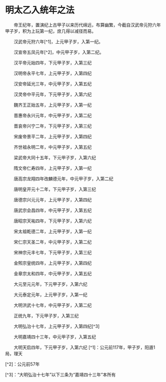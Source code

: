 # 明太乙入统年之法
　　帝王纪年，置演纪上古甲子以来历代绵远，布算幽繁，今截自汉武帝元狩六年甲子岁，积为上玩第一纪，庻几得以减径而易。

　　汉武帝元狩六年[^1]，上元甲子岁，入第一纪。

　　汉宣帝五凤元年[^2]，中元甲子岁，入第二纪。

　　汉平帝元始四年，下元甲子岁，入第三纪

　　汉明帝永平七年，上元甲子岁，入第四纪

　　汉安帝延光三年，中元甲子岁，入第五纪

　　汉灵帝中平元年，下元甲子岁，入第六纪

　　魏齐王正始五年，上元甲子岁，入第一纪

　　晋惠帝永兴元年，中元甲子岁，入第二纪

　　晋哀帝兴宁二年，下元甲子岁，入第三纪

　　宋废帝景平二年，上元甲子岁，入第四纪

　　齐世祖永明二年，中元甲子岁，入第五纪

　　梁武帝大同十五年，下元甲子岁，入第六纪

　　隋文帝仁寿四年，上元甲子岁，入第一纪

　　唐高宗龙翔四年改麟德元年，中元甲子岁，入第二纪

　　唐明皇开元十二年，下元甲子岁，入第三纪

　　唐德宗兴元元年，上元甲子岁，入第四纪

　　唐武宗会昌四年，中元甲子岁，入第五纪

　　唐昭宗天祐四年，下元甲子岁，入第六纪

　　宋太祖乾德二年，上元甲子岁，入第一纪

　　宋仁宗天圣二年，中元甲子岁，入第二纪

　　宋神宗元丰七年，下元甲子岁，入第三纪

　　金𤋮宗皇统四年，上元甲子岁，入第四纪

　　金章宗太和四年，中元甲子岁，入第五纪

　　大元至元元年，下元甲子岁，入第六纪

　　大元泰定元年，上元甲子岁，入第一纪

　　大明洪武十七年，中元甲子岁，入第二纪

　　正统九年，下元甲子岁，入第三纪

　　大明弘治十七年，上元甲子岁，入第四纪[^3]

　　大明嘉靖四十三年，中元甲子岁，入第五纪

　　大明天启四年，下元甲子岁，入第六纪
[^1]：公元前117年，甲子岁，阳遁1局，理天

[^2]：公元前57年

[^3]：“大明弘治十七年”以下三条为“嘉靖四十三年”本所有

